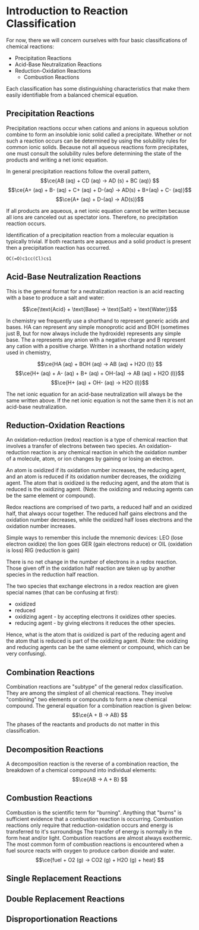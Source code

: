 # Introduction to Reaction Classification

For now, there we will concern ourselves with four basic classifications of chemical reactions:

- Precipitation Reactions
- Acid-Base Neutralization Reactions
- Reduction-Oxidation Reactions
  - Combustion Reactions
  
 Each classification has some distinguishing characteristics that make them easily identifiable from a balanced chemical equation.  

## Precipitation Reactions
Precipitation reactions occur when cations and anions in aqueous solution combine to form an insoluble ionic solid called a precipitate. Whether or not such a reaction occurs can be determined by using the solubility rules for common ionic solids. Because not all aqueous reactions form precipitates, one must consult the solubility rules before determining the state of the products and writing a net ionic equation. 

In general precipitation reactions follow the overall pattern,
$$\ce{AB (aq) + CD (aq) -> AD (s) + BC (aq)} $$
$$\ce{A+ (aq) + B- (aq) + C+ (aq) + D-(aq) -> AD(s) + B+(aq) + C- (aq)}$$
$$\ce{A+ (aq) + D-(aq) -> AD(s)}$$

 If all products are aqueous, a net ionic equation cannot be written because all ions are canceled out as spectator ions. Therefore, no precipitation reaction occurs.

 Identification of a precipitation reaction from a molecular equation is typically trivial. If both reactants are aqueous and a solid product is present then a precipitation reaction has occurred.

```smiles
OC(=O)c1cc(Cl)cs1
```

## Acid-Base Neutralization Reactions
This is the general format for a neutralization reaction is an acid reacting with a base to produce a salt and water:

$$\ce{\text{Acid}   +    \text{Base}  ->   \text{Salt}    + \text{Water}}$$

In chemistry we frequently use a shorthand to represent generic acids and bases. HA can represent any simple monoprotic acid and BOH (sometimes just B, but for now always include the hydroxide) represents any simple base. The a represents any anion with a negative charge and B represent any cation with a positive charge. Written in a shorthand notation widely used in chemistry,

$$\ce{HA (aq) + BOH (aq) -> AB (aq) + H2O (l)} $$
$$\ce{H+ (aq) + A- (aq) + B+ (aq) + OH-(aq) -> AB (aq) + H2O (l)}$$
$$\ce{H+ (aq) + OH- (aq) -> H2O (l)}$$

The net ionic equation for an acid-base neutralization will always be the same written above. If the net ionic equation is not the same then it is not an acid-base neutralization.

## Reduction-Oxidation Reactions 
An oxidation-reduction (redox) reaction is a type of chemical reaction that involves a transfer of electrons between two species. An oxidation-reduction reaction is any chemical reaction in which the oxidation number of a molecule, atom, or ion changes by gaining or losing an electron. 

An atom is oxidized if its oxidation number increases, the reducing agent, and an atom is reduced if its oxidation number decreases, the oxidizing agent. The atom that is oxidized is the reducing agent, and the atom that is reduced is the oxidizing agent. (Note: the oxidizing and reducing agents can be the same element or compound).

Redox reactions are comprised of two parts, a reduced half and an oxidized half, that always occur together. The reduced half gains electrons and the oxidation number decreases, while the oxidized half loses electrons and the oxidation number increases.

 Simple ways to remember this include the mnemonic devices: LEO (lose electron oxidize) the lion goes GER (gain electrons reduce) or  OIL (oxidation is loss) RIG (reduction is gain)
 
 There is no net change in the number of electrons in a redox reaction. Those given off in the oxidation half reaction are taken up by another species in the reduction half reaction.

The two species that exchange electrons in a redox reaction are given special names (that can be confusing at first):

- oxidized
- reduced 
- oxidizing agent - by accepting electrons it oxidizes other species.
- reducing agent - by giving electrons it reduces the other species.

Hence, what is the atom that is oxidized is part of the reducing agent and the atom that is reduced is part of the oxidizing agent. (Note: the oxidizing and reducing agents can be the same element or compound, which can be very confusing).
## Combination Reactions
Combination reactions are "subtype" of the general redox classification. They are among the simplest of all chemical reactions. They involve "combining" two elements or compounds to form a new chemical compound.  The general equation for a combination reaction is given below:
$$\ce{A + B -> AB} $$
The phases of the reactants and products do not matter in this classification.
## Decomposition Reactions
A decomposition reaction is the reverse of a combination reaction, the breakdown of a chemical compound into individual elements:
$$\ce{AB -> A + B} $$
## Combustion Reactions
Combustion is the scientific term for "burning". Anything that "burns" is sufficient evidence that a combustion reaction is occurring. Combustion reactions only require that reduction-oxidation occurs and energy is transferred to it's surroundings The transfer of energy is normally in the form heat and/or light. Combustion reactions are almost always exothermic. The most common form of combustion reactions is encountered when a fuel source reacts with oxygen to produce carbon dioxide and water. 
$$\ce{fuel + O2 (g) -> CO2 (g) + H2O (g) + heat} $$
## Single Replacement Reactions
## Double Replacement Reactions
## Disproportionation Reactions